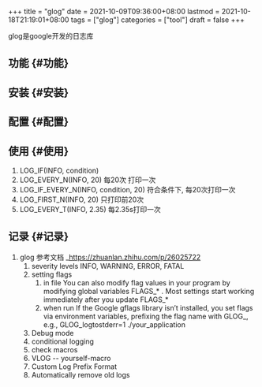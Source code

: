 +++
title = "glog"
date = 2021-10-09T09:36:00+08:00
lastmod = 2021-10-18T21:19:01+08:00
tags = ["glog"]
categories = ["tool"]
draft = false
+++

glog是google开发的日志库

<!--more-->


## 功能 {#功能}


## 安装 {#安装}


## 配置 {#配置}


## 使用 {#使用}

1.  LOG\_IF(INFO, condition)
2.  LOG\_EVERY\_N(INFO, 20)
    每20次 打印一次
3.  LOG\_IF\_EVERY\_N(INFO, condition, 20)
    符合条件下, 每20次打印一次
4.  LOG\_FIRST\_N(INFO, 20)
    只打印前20次
5.  LOG\_EVERY\_T(INFO, 2.35)
    每2.35s打印一次


## 记录 {#记录}

1.  glog
    参考文档 \_https://zhuanlan.zhihu.com/p/26025722
    1.  severity levels
        INFO, WARNING, ERROR, FATAL
    2.  setting flags
        1.  in file
            You can also modify flag values in your program by modifying global variables FLAGS\_\* . Most settings start working immediately after you update FLAGS\_\*
        2.  when run
            If the Google gflags library isn’t installed, you set flags via environment variables, prefixing the flag name with GLOG\_, e.g.,
            GLOG\_logtostderr=1 ./your\_application
    3.  Debug mode
    4.  conditional logging
    5.  check macros
    6.  VLOG -- yourself-macro
    7.  Custom Log Prefix Format
    8.  Automatically remove old logs